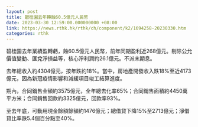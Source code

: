 ```yaml
---
layout: post
title: 碧桂園去年轉蝕60.5億元人民幣
date: 2023-03-30 12:59:00.000000000 +08:00
link: https://news.rthk.hk/rthk/ch/component/k2/1694258-20230330.htm
categories: rthk
---
```


碧桂園去年業績盈轉虧，蝕60.5億元人民幣，前年同期盈利近268億元。剔除公允價值變動、匯兌淨損益等，核心淨利潤約26.1億元。不派末期息。

去年總收入約4304億元，按年跌約18%。當中，房地產開發收入跌18%至近4173億元，因為新冠疫情影響和減緩項目竣工結算進度。

期內，合同銷售金額約3575億元，全年總去化率65%；合同銷售面積約4450萬平方米；合同銷售回款約3325億元，回款率93%。

至去年底，可動用現金餘額餘額約1476億元；總借貸下降15%至2713億元；淨借貸比率跌5.4個百分點至40%。
